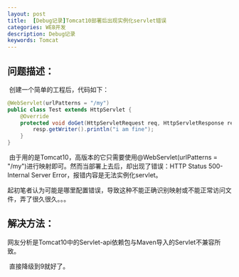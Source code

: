 ```yaml
---
layout: post
title:  [Debug记录]Tomcat10部署后出现实例化servlet错误
categories: WEB开发
description: Debug记录
keywords: Tomcat
---
```



## 问题描述：

​		创建一个简单的工程后，代码如下：

```java
@WebServlet(urlPatterns = "/my")
public class Test extends HttpServlet {
    @Override
    protected void doGet(HttpServletRequest req, HttpServletResponse resp) throws ServletException, IOException {
        resp.getWriter().println("i am fine");
    }
}

```

​		由于用的是Tomcat10，高版本的它只需要使用@WebServlet(urlPatterns = "/my")进行映射即可。然而当部署上去后，却出现了错误：HTTP Status 500-Internal Server Error，报错内容是无法实例化servlet。

​		起初笔者认为可能是哪里配置错误，导致这种不能正确识别映射或不能正常访问文件，弄了很久很久。。。



## 解决方法：

​		网友分析是Tomcat10中的Servlet-api依赖包与Maven导入的Servlet不兼容所致。

​		直接降级到9就好了。

